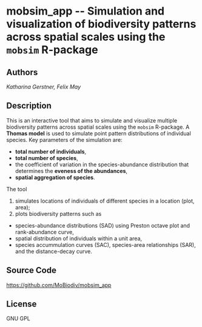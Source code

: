 # **mobsim_app** -- Simulation and visualization of biodiversity patterns across spatial scales using the `mobsim` R-package 

## Authors

*Katharina Gerstner, Felix May*

## Description

This is an interactive tool that aims to simulate and visualize multiple biodiversity patterns across spatial scales using the `mobsim` R-package. A **Thomas model** is used to simulate point pattern distributions of individual species. Key parameters of the simulation are:

* **total number of individuals**, 
* **total number of species**, 
* the coefficient of variation in the species-abundance distribution that determines the **eveness of the abundances**,
* **spatial aggregation of species**.

The tool   
1. simulates locations of individuals of different species in a location (plot, area);      
2. plots biodiversity patterns such as   
+ species-abundance distributions (SAD) using Preston octave plot and rank-abundance curve,   
+ spatial distribution of individuals within a unit area,  
+ species accummulation curves (SAC), species-area relationships (SAR), and the distance-decay curve.   

## Source Code
https://github.com/MoBiodiv/mobsim_app

## License

GNU GPL




